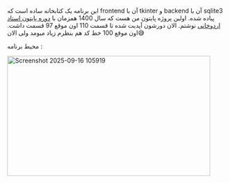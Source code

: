 این برنامه یک کتابخانه ساده است که frontend آن با tkinter و backend آن با sqlite3 پیاده شده.
اولین پروژه پایتون من هست که سال 1400 همزمان با [دوره پایتون استاد اردوخانی](https://toplearn.com/courses/windows/%D8%A2%D9%85%D9%88%D8%B2%D8%B4-%D8%B1%D8%A7%DB%8C%DA%AF%D8%A7%D9%86-%D9%BE%D8%A7%DB%8C%D8%AA%D9%88%D9%86-(-Python-)) نوشتم. الان دورشون آپدیت شده تا قسمت 110 اون موقع 97 قسمت داشت.
اون موقع 100 خط کد هم بنظرم زیاد میومد ولی الان😅

محیط برنامه :


<img width="467" height="277" alt="Screenshot 2025-09-16 105919" src="https://github.com/user-attachments/assets/9f800ece-ff9d-4be9-a860-205a5d8bb4cd" />


